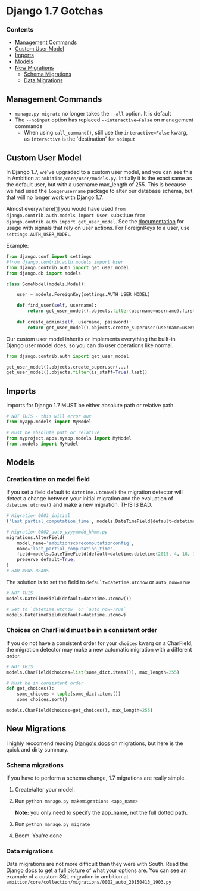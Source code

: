 # Django 1.7 Gotchas

### Contents
- [Management Commands](#management_commands)
- [Custom User Model](#custom_user_model)
- [Imports](#imports)
- [Models](#models)
- [New Migrations](#new_migrations)
	- [Schema Migrations](#schema_migrations)
	- [Data Migrations](#data_migrations)


## Management Commands
- `manage.py migrate` no longer takes the `--all` option. It is default
- The `--noinput` option has replaced `--interactive=False` on management commands
  - When using `call_command()`, still use the `interactive=False` kwarg, as `interactive` is the 'destination' for `noinput`


## Custom User Model
In Django 1.7, we've upgraded to a custom user model, and you can see this in Ambition at `ambition/core/user/models.py`. Initially it is the exact same as the default user, but with a username max_length of 255. This is because we had used the `longerusername` package to alter our database schema, but that will no longer work with Django 1.7.

Almost everywhere[\[1\]][1] you would have used `from django.contrib.auth.models import User`, substitue `from django.contrib.auth import get_user_model`. See the [documentation][1] for usage with signals that rely on user actions. For ForeignKeys to a user, use `settings.AUTH_USER_MODEL`. 

[1]: https://docs.djangoproject.com/en/1.8/topics/auth/customizing/#referencing-the-user-model  "Referencing the User model"

Example:

```python
from django.conf import settings
#from django.contrib.auth.models import User
from django.contrib.auth import get_user_model
from django.db import models

class SomeModel(models.Model):

	user = models.ForeignKey(settings.AUTH_USER_MODEL)

	def find_user(self, username):
		return get_user_model().objects.filter(username=username).first()
	
	def create_admin(self, username, password):
		return get_user_model().objects.create_superuser(username=username, password=password)
```

Our custom user model inherits or implements everything the built-in Django user model does, so you can do user operations like normal.

```python
from django.contrib.auth import get_user_model

get_user_model().objects.create_superuser(...)
get_user_model().objects.filter(is_staff=True).last()
```

## Imports
Imports for Django 1.7 MUST be either absolute path or relative path

```python
# NOT THIS - this will error out
from myapp.models import MyModel

# Must be absolute path or relative
from myproject.apps.myapp.models import MyModel
from .models import MyModel
```

## Models

### Creation time on model field
If you set a field default to `datetime.utcnow()` the migration detector will detect a change between your initial migration and the evaluation of `datetime.utcnow()` and make a new migration. THIS IS BAD.

```python
# Migration 0001_initial
('last_partial_computation_time', models.DateTimeField(default=datetime.datetime(2015, 3, 30, 21, 19, 39, 940338)))

# Migration 0002_auto_yyyymmdd_hhmm.py
migrations.AlterField(
    model_name='ambitionscorecomputationconfig',
    name='last_partial_computation_time',
    field=models.DateTimeField(default=datetime.datetime(2015, 4, 18, 15, 12, 48, 695409)),
    preserve_default=True,
)
# BAD NEWS BEARS
```
The solution is to set the field to `default=datetime.utcnow` or `auto_now=True`

```python
# NOT THIS
models.DateTimeField(default=datetime.utcnow())

# Set to `datetime.utcnow` or `auto_now=True`
models.DateTimeField(default=datetime.utcnow)
```


### Choices on CharField must be in a consistent order
If you do not have a consistent order for your `choices` kwarg on a CharField, the migration detector may make a new automatic migration with a different order.

```python
# NOT THIS
models.CharField(choices=list(some_dict.items()), max_length=255)

# Must be in consistent order
def get_choices():
	some_chioces = tuple(some_dict.items())
	some_choices.sort()

models.CharField(choices=get_choices(), max_length=255)
```

## New Migrations
I highly reccomend reading [Django's docs](https://docs.djangoproject.com/en/1.7/topics/migrations/) on migrations, but here is the quick and dirty summary.

### Schema migrations
If you have to perform a schema change, 1.7 migrations are really simple.

1. Create/alter your model.
1. Run `python manage.py makemigrations <app_name>` 
    
    **Note:** you only need to specify the app_name, not the full dotted path.
1. Run `python manage.py migrate`
1. Boom. You're done

### Data migrations
Data migrations are not more difficult than they were with South. Read the [Django docs](https://docs.djangoproject.com/en/1.7/topics/migrations/#data-migrations) to get a full picture of what your options are. You can see an example of a custom SQL migration in ambition at `ambition/core/collection/migrations/0002_auto_20150413_1903.py`

